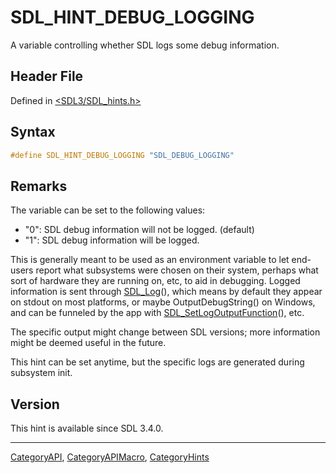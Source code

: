 # SDL_HINT_DEBUG_LOGGING

A variable controlling whether SDL logs some debug information.

## Header File

Defined in [<SDL3/SDL_hints.h>](https://github.com/libsdl-org/SDL/blob/main/include/SDL3/SDL_hints.h)

## Syntax

```c
#define SDL_HINT_DEBUG_LOGGING "SDL_DEBUG_LOGGING"
```

## Remarks

The variable can be set to the following values:

- "0": SDL debug information will not be logged. (default)
- "1": SDL debug information will be logged.

This is generally meant to be used as an environment variable to let
end-users report what subsystems were chosen on their system, perhaps what
sort of hardware they are running on, etc, to aid in debugging. Logged
information is sent through [SDL_Log](SDL_Log)(), which means by default
they appear on stdout on most platforms, or maybe OutputDebugString() on
Windows, and can be funneled by the app with
[SDL_SetLogOutputFunction](SDL_SetLogOutputFunction)(), etc.

The specific output might change between SDL versions; more information
might be deemed useful in the future.

This hint can be set anytime, but the specific logs are generated during
subsystem init.

## Version

This hint is available since SDL 3.4.0.

----
[CategoryAPI](CategoryAPI), [CategoryAPIMacro](CategoryAPIMacro), [CategoryHints](CategoryHints)

